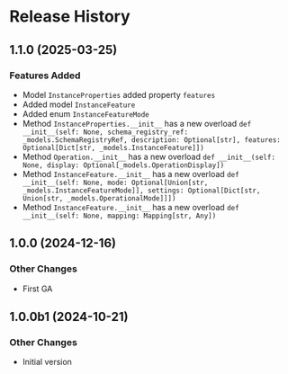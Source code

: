 # Release History

## 1.1.0 (2025-03-25)

### Features Added

  - Model `InstanceProperties` added property `features`
  - Added model `InstanceFeature`
  - Added enum `InstanceFeatureMode`
  - Method `InstanceProperties.__init__` has a new overload `def __init__(self: None, schema_registry_ref: _models.SchemaRegistryRef, description: Optional[str], features: Optional[Dict[str, _models.InstanceFeature]])`
  - Method `Operation.__init__` has a new overload `def __init__(self: None, display: Optional[_models.OperationDisplay])`
  - Method `InstanceFeature.__init__` has a new overload `def __init__(self: None, mode: Optional[Union[str, _models.InstanceFeatureMode]], settings: Optional[Dict[str, Union[str, _models.OperationalMode]]])`
  - Method `InstanceFeature.__init__` has a new overload `def __init__(self: None, mapping: Mapping[str, Any])`

## 1.0.0 (2024-12-16)

### Other Changes

  - First GA

## 1.0.0b1 (2024-10-21)

### Other Changes

  - Initial version
